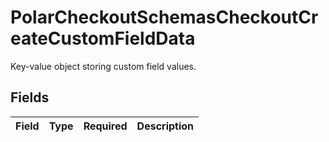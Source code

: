 # PolarCheckoutSchemasCheckoutCreateCustomFieldData

Key-value object storing custom field values.


## Fields

| Field       | Type        | Required    | Description |
| ----------- | ----------- | ----------- | ----------- |